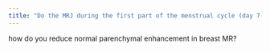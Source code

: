 ```yaml
---
title: "Do the MRJ during the first part of the menstrual cycle (day 7-20)."
---
```

how do you reduce normal parenchymal enhancement in breast MR?

